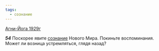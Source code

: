 ```yaml
---
tags:
  - сознание
---
```


[Агни-Йога 1929г](https://127.0.0.1:4002/agni/1929)

___54___
Поскорее явите [сознание](../../../tags/#сознание) Нового Мира. Покиньте воспоминания. Может ли возница устремляться, глядя назад?